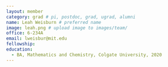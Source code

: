```yaml
---
layout: member
category: grad # pi, postdoc, grad, ugrad, alumni
name: Leah Weisburn # preferred name
image: leah.png # upload image to images/team/
office: 6-234A
email: lweisbur@mit.edu
fellowship:
education:
  - BA, Mathematics and Chemistry, Colgate University, 2020
---
```

